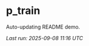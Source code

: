 # p_train

Auto-updating README demo.

<!--START_SECTION:status-->
_Last run: 2025-09-08 11:16 UTC_
<!--END_SECTION:status-->
























































































































































































































































































































































































































































